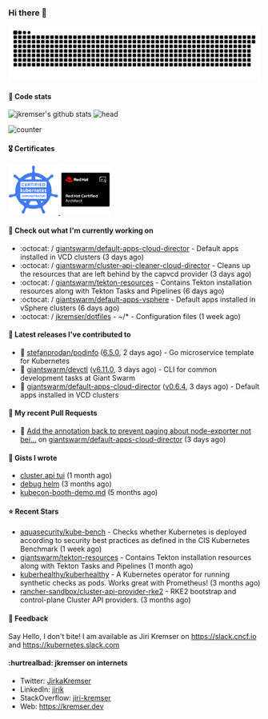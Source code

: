 ### Hi there 👋

![GitHub Snake](github-snake-dark.svg)

#### 📱 Code stats

![jkremser's github stats](https://github-readme-stats.vercel.app/api?username=jkremser&count_private=true&show_icons=true&hide_border=false&theme=tokyonight&title_color=5bcdec&bg_color=0d1117&border_radius=false) ![head](https://user-images.githubusercontent.com/535866/175570014-71166aaa-95f7-4a4f-869c-93a16481de4e.jpeg)



![counter](https://komarev.com/ghpvc/?username=jkremser&color=5bcdec&style=for-the-badge)

#### 🎖 Certificates
<p align="left">
    <a href="https://www.credly.com/badges/8ca716d9-fa9b-42e6-b4a1-ad043baf5396/public_url">
        <img src="https://raw.githubusercontent.com/cncf/artwork/master/other/cka/color/kubernetes-cka-color.png" alt="https://www.credly.com/badges/8ca716d9-fa9b-42e6-b4a1-ad043baf5396/public_url" width="100" height="100"/>
    </a>
    <a href="https://rhtapps.redhat.com/verify/?certId=120-194-022">
        <img src="./rhca.png" alt="https://rhtapps.redhat.com/verify/?certId=120-194-022" width="100" height="100"/>
    </a>
</p>

#### 👷 Check out what I'm currently working on

- :octocat: / [giantswarm/default-apps-cloud-director](https://github.com/giantswarm/default-apps-cloud-director) - Default apps installed in VCD clusters (3 days ago)
- :octocat: / [giantswarm/cluster-api-cleaner-cloud-director](https://github.com/giantswarm/cluster-api-cleaner-cloud-director) - Cleans up the resources that are left behind by the capvcd provider (3 days ago)
- :octocat: / [giantswarm/tekton-resources](https://github.com/giantswarm/tekton-resources) - Contains Tekton installation resources along with Tekton Tasks and Pipelines (6 days ago)
- :octocat: / [giantswarm/default-apps-vsphere](https://github.com/giantswarm/default-apps-vsphere) - Default apps installed in vSphere clusters (6 days ago)
- :octocat: / [jkremser/dotfiles](https://github.com/jkremser/dotfiles) - ~/*  -  Configuration files (1 week ago)

#### 🔭 Latest releases I've contributed to

- 🎉 [stefanprodan/podinfo](https://github.com/stefanprodan/podinfo) ([6.5.0](https://github.com/stefanprodan/podinfo/releases/tag/6.5.0), 2 days ago) - Go microservice template for Kubernetes
- 🎉 [giantswarm/devctl](https://github.com/giantswarm/devctl) ([v6.11.0](https://github.com/giantswarm/devctl/releases/tag/v6.11.0), 3 days ago) - CLI for common development tasks at Giant Swarm
- 🎉 [giantswarm/default-apps-cloud-director](https://github.com/giantswarm/default-apps-cloud-director) ([v0.6.4](https://github.com/giantswarm/default-apps-cloud-director/releases/tag/v0.6.4), 3 days ago) - Default apps installed in VCD clusters

#### 🔨 My recent Pull Requests

- 💪 [Add the annotation back to prevent paging about node-exporter not bei…](https://github.com/giantswarm/default-apps-cloud-director/pull/172) on [giantswarm/default-apps-cloud-director](https://github.com/giantswarm/default-apps-cloud-director) (3 days ago)

#### 📓 Gists I wrote

- [cluster api tui](https://gist.github.com/176c5bae04a9db8feea0f72217e8eff5) (1 month ago)
- [debug helm](https://gist.github.com/40bc6009eefdea63b57854becf8409a5) (3 months ago)
- [kubecon-booth-demo.md](https://gist.github.com/8ec12c94e4ff2fc8aa0ee0754363a035) (5 months ago)

#### ⭐ Recent Stars

- [aquasecurity/kube-bench](https://github.com/aquasecurity/kube-bench) - Checks whether Kubernetes is deployed according to security best practices as defined in the CIS Kubernetes Benchmark (1 week ago)
- [giantswarm/tekton-resources](https://github.com/giantswarm/tekton-resources) - Contains Tekton installation resources along with Tekton Tasks and Pipelines (1 month ago)
- [kuberhealthy/kuberhealthy](https://github.com/kuberhealthy/kuberhealthy) - A Kubernetes operator for running synthetic checks as pods. Works great with Prometheus! (3 months ago)
- [rancher-sandbox/cluster-api-provider-rke2](https://github.com/rancher-sandbox/cluster-api-provider-rke2) - RKE2 bootstrap and control-plane Cluster API providers. (3 months ago)

#### 💬 Feedback

Say Hello, I don't bite! I am available as Jiri Kremser on https://slack.cncf.io and https://kubernetes.slack.com


#### :hurtrealbad: jkremser on internets

- Twitter: <a href="https://twitter.com/JirkaKremser">JirkaKremser</a>
- LinkedIn: <a href="https://www.linkedin.com/in/jirik/">jirik</a>
- StackOverflow: <a href="https://stackoverflow.com/users/1594980/jiri-kremser">jiri-kremser</a>
- Web: https://kremser.dev
